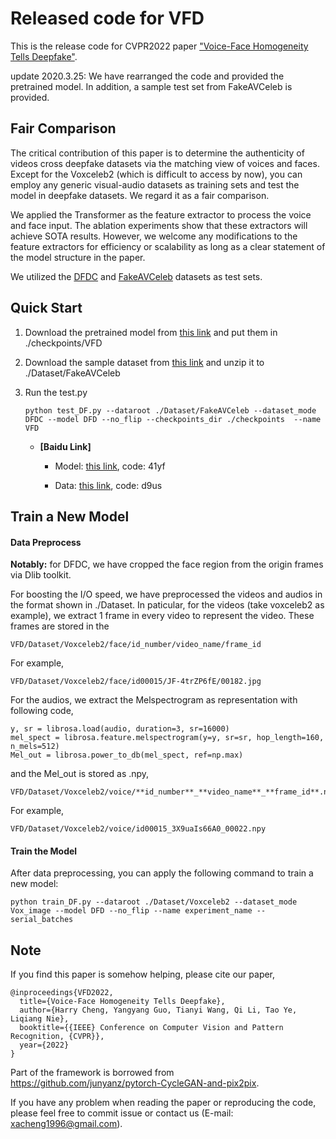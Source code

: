 # Released code for VFD
This is the release code for CVPR2022 paper ["Voice-Face Homogeneity Tells Deepfake"](https://arxiv.org/abs/2203.02195).

update 2020.3.25: We have rearranged the code and provided the pretrained model. In addition, a sample test set from FakeAVCeleb is provided.

## Fair Comparison
The critical contribution of this paper is to determine the authenticity of videos cross deepfake datasets via the matching view of voices and faces. Except for the Voxceleb2 (which is difficult to access by now), you can employ any generic visual-audio datasets as training sets and test the model in deepfake datasets. We regard it as a fair comparison.

We applied the Transformer as the feature extractor to process the voice and face input. The ablation experiments show that these extractors will achieve SOTA results. However, we welcome any modifications to the feature extractors for efficiency or scalability as long as a clear statement of the model structure in the paper.

We utilized the [DFDC](https://arxiv.org/abs/2006.07397) and [FakeAVCeleb](https://github.com/DASH-Lab/FakeAVCeleb) datasets as test sets.

## Quick Start

1. Download the pretrained model from [this link](https://drive.google.com/drive/folders/1QN8ZES1dS4wDE9bbpDWY4vHEaPoWnPd6?usp=sharing) and put them in ./checkpoints/VFD

2. Download the sample dataset from [this link](https://drive.google.com/drive/folders/1lCUQvIfAoGKY9SkVzp85POccMhkARyMo?usp=sharing) and unzip it to ./Dataset/FakeAVCeleb

3. Run the test.py

   ```
   python test_DF.py --dataroot ./Dataset/FakeAVCeleb --dataset_mode DFDC --model DFD --no_flip --checkpoints_dir ./checkpoints  --name VFD
   ```
   - **[Baidu Link]**
     
     - Model: [this link](https://pan.baidu.com/s/1yJGWk2ZPSg0Q5cXeAFRbcQ?pwd=41yf ), code: 41yf
     
     - Data: [this link](https://pan.baidu.com/s/1Xf5bXySSAzrD3mWmriCa4g?pwd=d9us), code: d9us 
## Train a New Model

#### Data Preprocess

**Notably:** for DFDC, we have cropped the face region from the origin frames via Dlib toolkit.

For boosting the I/O speed, we have preprocessed the videos and audios in the format shown in ./Dataset.
In paticular, for the videos (take voxceleb2 as example), we extract 1 frame in every video to represent the video. These frames are stored in the 

```
VFD/Dataset/Voxceleb2/face/id_number/video_name/frame_id
```
For example,
```
VFD/Dataset/Voxceleb2/face/id00015/JF-4trZP6fE/00182.jpg
```
For the audios, we extract the Melspectrogram as representation with following code,
```
y, sr = librosa.load(audio, duration=3, sr=16000)
mel_spect = librosa.feature.melspectrogram(y=y, sr=sr, hop_length=160, n_mels=512)
Mel_out = librosa.power_to_db(mel_spect, ref=np.max)
```
and the Mel_out is stored as .npy,
```
VFD/Dataset/Voxceleb2/voice/**id_number**_**video_name**_**frame_id**.npy
```
For example,
```
VFD/Dataset/Voxceleb2/voice/id00015_3X9uaIs66A0_00022.npy
```
#### Train the Model

After data preprocessing, you can apply the following command to train a new model:

```
python train_DF.py --dataroot ./Dataset/Voxceleb2 --dataset_mode Vox_image --model DFD --no_flip --name experiment_name --serial_batches
```

## Note
If you find this paper is somehow helping, please cite our paper,

```
@inproceedings{VFD2022,
  title={Voice-Face Homogeneity Tells Deepfake},
  author={Harry Cheng, Yangyang Guo, Tianyi Wang, Qi Li, Tao Ye, Liqiang Nie},
  booktitle={{IEEE} Conference on Computer Vision and Pattern Recognition, {CVPR}},
  year={2022}
}
```

Part of the framework is borrowed from  https://github.com/junyanz/pytorch-CycleGAN-and-pix2pix.

If you have any problem when reading the paper or reproducing the code, please feel free to commit issue or contact us (E-mail: xacheng1996@gmail.com).
